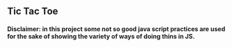 ## Tic Tac Toe

#### Disclaimer: in this project some not so good java script practices are used for the sake of showing the variety of ways of doing thins in JS.
